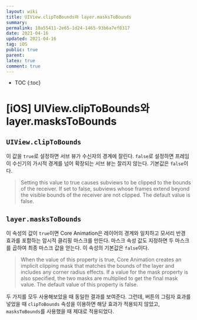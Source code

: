 ```yaml
---
layout: wiki
title: UIView.clipToBounds와 layer.masksToBounds
summary: 
permalink: 10a55411-2e65-1d24-1465-93b6a7ef8317
date: 2021-04-16
updated: 2021-04-16
tag: iOS 
public: true
parent: 
latex: true
comment: true
---
```


* TOC
{:toc}

# \[iOS] UIView.clipToBounds와 layer.masksToBounds

## `UIView.clipToBounds`

이 값을 `true`로 설정하면 서브 뷰가 수신자의 경계에 잘린다. `false`로 설정하면 프레임이 수신기의 가시적 경계를 넘어 확장되는 서브 뷰는 잘리지 않는다. 기본값은 `false`이다.

> Setting this value to true causes subviews to be clipped to the bounds of the receiver. If set to false, subviews whose frames extend beyond the visible bounds of the receiver are not clipped. The default value is false.

## `layer.masksToBounds`

이 속성의 값이 `true`이면 Core Animation은 레이어의 경계와 일치하고 모서리 반경 효과를 포함하는 암시적 클리핑 마스크를 만든다. 마스크 속성 값도 지정하면 두 마스크를 곱하여 최종 마스크 값을 얻는다. 이 속성의 기본값은 `false`이다.

> When the value of this property is true, Core Animation creates an implicit clipping mask that matches the bounds of the layer and includes any corner radius effects. If a value for the mask property is also specified, the two masks are multiplied to get the final mask value.
The default value of this property is false.

두 가지를 모두 사용해보았을 때 동일한 결과를 보여준다. 그런데, 버튼의 그림자 효과를 넣었을 때 `clipToBounds` 속성을 이용하면 해당 효과가 적용되지 않았고, `masksToBounds`를 사용했을 때 제대로 적용되었다.
